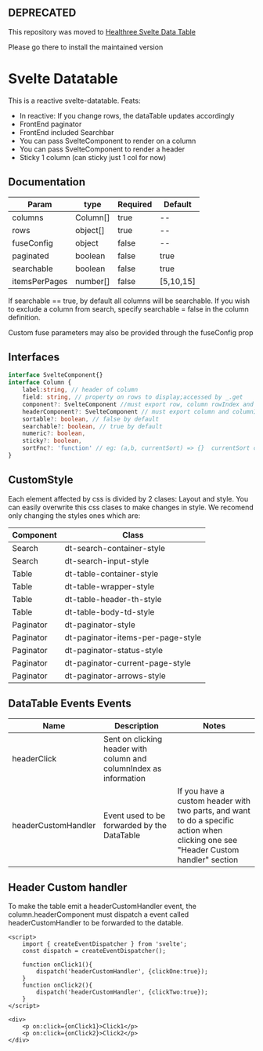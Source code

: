 
## DEPRECATED ##

This repository was moved to [Healthree Svelte Data Table](https://github.com/HealthTree/svelte-data-table/blob/develop/README.md)

Please go there to install the maintained version

# Svelte Datatable

This is a reactive svelte-datatable. Feats:


  - In reactive: If you change rows, the dataTable updates accordingly
  - FrontEnd paginator
  - FrontEnd included Searchbar
  - You can pass SvelteComponent to render on a column
  - You can pass SvelteComponent to render a header
  - Sticky 1 column (can sticky just 1 col for now)
## Documentation

|Param|type|Required|Default|
| ------ | ------ | ------ | ----- |
|columns| Column[] | true | --
|rows| object[] | true | --
|fuseConfig| object | false | --
|paginated|boolean|false|true|
|searchable|boolean|false|true|
|itemsPerPages|number[]|false| [5,10,15]

If searchable == true, by default all columns will be searchable. If you wish to exclude a column from search, specify
searchable = false in the column definition.

Custom fuse parameters may also be provided through the fuseConfig prop


## Interfaces

```typescript
interface SvelteComponent{}
interface Column {
    label:string, // header of column
    field: string, // property on rows to display;accessed by _.get
    component?: SvelteComponent //must export row, column rowIndex and columnIndex  to have scopes 
    headerComponent?: SvelteComponent // must export column and columnIndex  to have scopes     
    sortable?: boolean, // false by default
    searchable?: boolean, // true by default
    numeric?: boolean,
    sticky?: boolean,
    sortFnc?: 'function' // eg: (a,b, currentSort) => {}  currentSort can be asc|desc|null
}
```

## CustomStyle

Each element affected by css is divided by 2 clases: Layout and style. You can easily overwrite this css clases to
make changes in style. We recomend only changing the styles ones which are:


|Component|Class|
| ------ |-------|
|Search|dt-search-container-style|
|Search|dt-search-input-style|
|Table|dt-table-container-style|
|Table|dt-table-wrapper-style|
|Table|dt-table-header-th-style|
|Table|dt-table-body-td-style|
|Paginator|dt-paginator-style|
|Paginator|dt-paginator-items-per-page-style|
|Paginator|dt-paginator-status-style|
|Paginator|dt-paginator-current-page-style|
|Paginator|dt-paginator-arrows-style|

## DataTable Events Events
|Name|Description|Notes|
| ------ |-------|------|
|headerClick|Sent  on clicking header with column and columnIndex as information| |
|headerCustomHandler|Event used to be forwarded by the DataTable| If you have a custom header with two parts, and want to do a specific action when clicking one see "Header Custom handler" section|

## Header Custom handler

To make the table emit a headerCustomHandler event, the column.headerComponent must dispatch a event called 
headerCustomHandler to be forwarded to the datable.

```svelte
<script>
    import { createEventDispatcher } from 'svelte';
    const dispatch = createEventDispatcher();

    function onClick1(){
        dispatch('headerCustomHandler', {clickOne:true});
    }
    function onClick2(){
        dispatch('headerCustomHandler', {clickTwo:true});
    }
</script>

<div>
    <p on:click={onClick1}>Click1</p>
    <p on:click={onClick2}>Click2</p>
</div>
```

